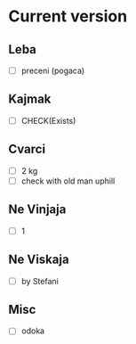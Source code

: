 # Current version

## Leba
- [ ] preceni (pogaca)

## Kajmak
- [ ] CHECK(Exists)

## Cvarci
- [ ] 2 kg
- [ ] check with old man uphill

## Ne Vinjaja
- [ ] 1

## Ne Viskaja
- [ ] by Stefani

## Misc
- [ ] odoka
